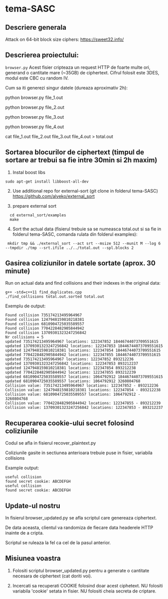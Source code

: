 # tema-SASC

## Descriere generala
Attack on 64-bit block size ciphers: https://sweet32.info/

## Descrierea proiectului:
```browser.py```
Acest fisier cripteaza un request HTTP de foarte multe ori, generand o cantitate mare (~35GB) de ciphertext. Cifrul folosit este 3DES, modul este CBC cu random IV.

Cum sa iti generezi singur datele (dureaza aproximativ 2h):

python browser.py file_1.out

python browser.py file_2.out

python browser.py file_3.out

python browser.py file_4.out

cat file_1.out file_2.out file_3.out file_4.out > total.out

## Sortarea blocurilor de ciphertext (timpul de sortare ar trebui sa fie intre 30min si 2h maxim)

1. Instal boost libs
  ```
  sudo apt-get install libboost-all-dev
  ```
  
2. Use additional repo for external-sort (git clone in folderul tema-SASC)
  https://github.com/alveko/external_sort
  
3. prepare external sort
```
  cd external_sort/examples
  make
```

4. Sort the actual data (fisierul trebuie sa se numeasca total.out si sa fie in folderul tema-SASC, comanda rulata din folderul examples):

```
 mkdir tmp && ./external_sort --act srt --msize 512 --munit M --log 6 --tmpdir ./tmp --srt.ifile ../../total.out --spl.blocks 2 
```

## Gasirea coliziunilor in datele sortate (aprox. 30 minute)

Run on actual data and find collisions and their indexes in the original data:

```
g++ -std=c++11 find_duplicates.cpp 
./find_collisions total.out.sorted total.out
```

Exemplu de output:
```
Found collision 735174213495964967
Found collision 1247948159810218381
Found collision 6810904725035589557
Found collision 7704228482905844942
Found collision 13709301323247256842
Nr collisions = 5
updated 735174213495964967 locations: 122347852 18446744073709551615
updated 13709301323247256842 locations: 122347853 18446744073709551615
updated 1247948159810218381 locations: 122347854 18446744073709551615
updated 7704228482905844942 locations: 122347855 18446744073709551615
updated 735174213495964967 locations: 122347852 893212236
updated 13709301323247256842 locations: 122347853 893212237
updated 1247948159810218381 locations: 122347854 893212238
updated 7704228482905844942 locations: 122347855 893212239
updated 6810904725035589557 locations: 1064792912 18446744073709551615
updated 6810904725035589557 locations: 1064792912 3260804768
Collision value: 735174213495964967 locations: 122347852 - 893212236
Collision value: 1247948159810218381 locations: 122347854 - 893212238
Collision value: 6810904725035589557 locations: 1064792912 - 3260804768
Collision value: 7704228482905844942 locations: 122347855 - 893212239
Collision value: 13709301323247256842 locations: 122347853 - 893212237

```

## Recuperarea cookie-ului secret folosind coliziunile

Codul se afla in fisierul recover_plaintext.py

Coliziunile gasite in sectiunea anterioara trebuie puse in fisier, variabila collisions

Example output:

```
useful collision
found secret cookie: ABCDEFGH
useful collision
found secret cookie: ABCDEFGH
```

## Update-ul nostru

In fisierul browser_updated.py se afla scriptul care genereaza ciphertext.

De data aceasta, clientul va randomiza de fiecare data headerele HTTP inainte de a cripta.

Scriptul se ruleaza la fel ca cel de la pasul anterior.

## Misiunea voastra

1. Folositi scriptul browser_updated.py pentru a generate o cantitate necesara de ciphertext (cat doriti voi).

2. Incercati sa recuperati COOKIE folosind doar acest ciphetext. NU folositi variabila 'cookie' setata in fisier. NU folositi cheia secreta de criptare.
